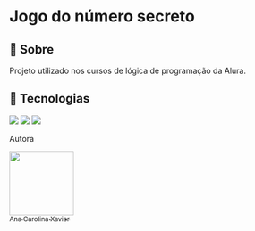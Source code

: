 <h1>Jogo do número secreto</h1>

<h2>🔖 Sobre</h2>
<p>Projeto utilizado nos cursos de lógica de programação da Alura.</p>

## 🚀 Tecnologias
<div>
  <img src="https://img.shields.io/badge/HTML-239120?style=for-the-badge&logo=html5&logoColor=white">
  <img src="https://img.shields.io/badge/CSS-239120?&style=for-the-badge&logo=css3&logoColor=white">
  <img src="https://img.shields.io/badge/JavaScript-F7DF1E?style=for-the-badge&logo=javascript&logoColor=black">
</div>

Autora

[<img loading="lazy" src="https://avatars.githubusercontent.com/u/173513469?s=400&u=2750e100171c2581cea47f804b09d1a016fc807c&v=4" width=115><br><sub>Ana Carolina Xavier</sub>](https://github.com/AnaCXavier)
